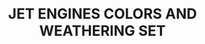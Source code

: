 ---
title: "JET ENGINES COLORS AND WEATHERING SET"
price: "TBA"
desc: "Bez opisa"
img_path: "/assets/img/A.MIG-7445.jpg"
brand: AMMO
available: true
special_offer: false
soon: false
cat: "Weathering"
subcat: ""
subsubcat: "wet-Emajl-Efekti"
---